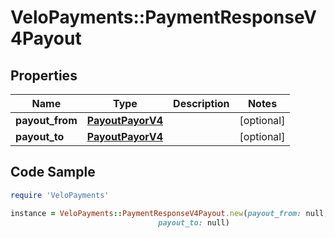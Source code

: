 # VeloPayments::PaymentResponseV4Payout

## Properties

Name | Type | Description | Notes
------------ | ------------- | ------------- | -------------
**payout_from** | [**PayoutPayorV4**](PayoutPayorV4.md) |  | [optional] 
**payout_to** | [**PayoutPayorV4**](PayoutPayorV4.md) |  | [optional] 

## Code Sample

```ruby
require 'VeloPayments'

instance = VeloPayments::PaymentResponseV4Payout.new(payout_from: null,
                                 payout_to: null)
```


